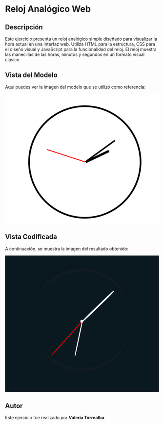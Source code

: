 # Reloj Analógico Web

## Descripción

Este ejercicio presenta un reloj analógico simple diseñado para visualizar la hora actual en una interfaz web. Utiliza HTML para la estructura, CSS para el diseño visual y JavaScript para la funcionalidad del reloj. El reloj muestra las manecillas de las horas, minutos y segundos en un formato visual clásico.

## Vista del Modelo

Aquí puedes ver la imagen del modelo que se utilizó como referencia:

![Modelo](assets/screenshot/modelo.png)

## Vista Codificada

A continuación, se muestra la imagen del resultado obtenido:

![Resultado Codificado](assets/screenshot/codificado.png)

## Autor

Este ejercicio fue realizado por **Valeria Torrealba**.